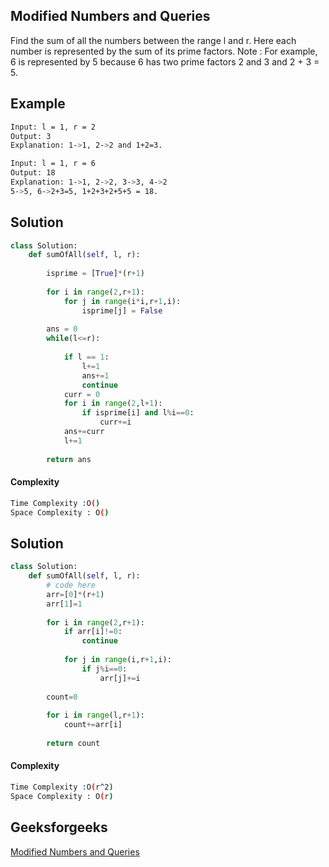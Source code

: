 ## Modified Numbers and Queries
Find the sum of all the numbers between the range l and r. Here each number is represented by the sum of its prime factors. 
Note : For example, 6 is represented by 5 because 6 has two prime factors 2 and 3 and 2 + 3 = 5.

## Example 
```bash
Input: l = 1, r = 2
Output: 3
Explanation: 1->1, 2->2 and 1+2=3. 

Input: l = 1, r = 6
Output: 18
Explanation: 1->1, 2->2, 3->3, 4->2
5->5, 6->2+3=5, 1+2+3+2+5+5 = 18. 

```

## Solution 

```python
class Solution:
	def sumOfAll(self, l, r):
	    
	    isprime = [True]*(r+1)
	    
	    for i in range(2,r+1):
	        for j in range(i*i,r+1,i):
	            isprime[j] = False
	    
	    ans = 0
	    while(l<=r):
	        
	        if l == 1:
	            l+=1
	            ans+=1
	            continue
	        curr = 0
	        for i in range(2,l+1):
	            if isprime[i] and l%i==0:
	                curr+=i
	        ans+=curr
	        l+=1
	        
	    return ans
 ```
#### Complexity
```bash
Time Complexity :O()
Space Complexity : O()
```


## Solution 

```python
class Solution:
	def sumOfAll(self, l, r):
		# code here
        arr=[0]*(r+1)
        arr[1]=1
        
        for i in range(2,r+1):
            if arr[i]!=0:
                continue
        
            for j in range(i,r+1,i):
                if j%i==0:
                    arr[j]+=i
        
        count=0
        
        for i in range(l,r+1):
            count+=arr[i]
        
        return count
 ```
#### Complexity
```bash
Time Complexity :O(r^2)
Space Complexity : O(r)
```
## Geeksforgeeks
[Modified Numbers and Queries](https://practice.geeksforgeeks.org/problems/modified-numbers-and-queries0904/1)
